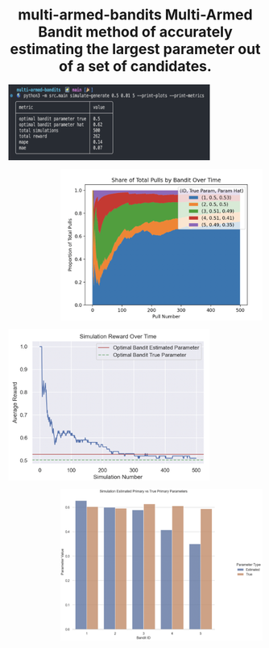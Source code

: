 <h1 align="center">
multi-armed-bandits
Multi-Armed Bandit method of accurately estimating the largest parameter out of a set of candidates.
</h1>

<p align="left">
<img width="400" height="150" src="img/sim_metrics.png"/>
</p>

<p align="right">
<img width="400" height="300" src="img/sim_pulls.png"/>
</p>

<p align="left">
<img width="400" height="300" src="img/sim_reward.png"/>
</p>

<p align="right">
<img width="400" height="300" src="img/sim_residuals.png"/>
</p>